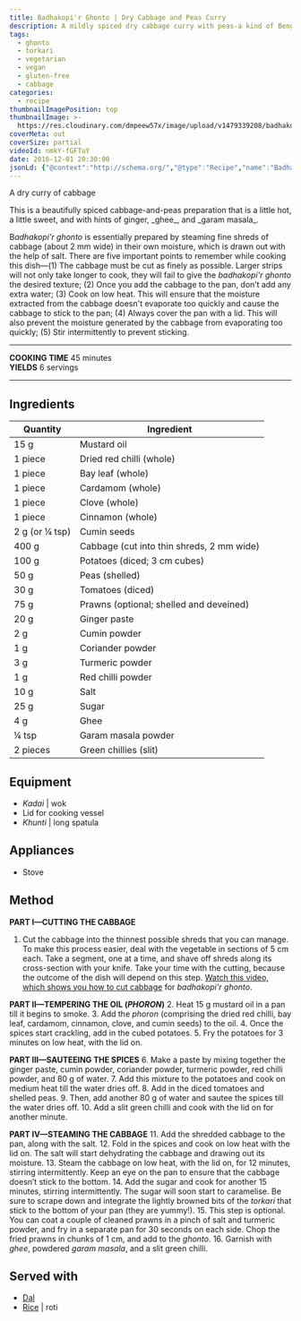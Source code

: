 ```yaml
---
title: Badhakopi'r Ghonto | Dry Cabbage and Peas Curry
description: A mildly spiced dry cabbage curry with peas-a kind of Bengali vegetarian ghonto with delicate flavours of ginger, garam masala and ghee.
tags:
  - ghonto
  - torkari
  - vegetarian
  - vegan
  - gluten-free
  - cabbage
categories:
  - recipe
thumbnailImagePosition: top
thumbnailImage: >-
  https://res.cloudinary.com/dmpeew57x/image/upload/v1479339208/badhakopir-ghonto_thumbnail_c7ocub.jpg
coverMeta: out
coverSize: partial
videoId: nmkY-fGFTuY
date: 2016-12-01 20:30:00
jsonLd: {"@context":"http://schema.org/","@type":"Recipe","name":"Badhakopi'r ghonto","author":"Bong Eats","image":"https://res.cloudinary.com/dmpeew57x/image/upload/v1479339208/badhakopir-ghonto_cover-small_uif59l.jpg","description":"This is a beautifully spiced cabbage and peas preparation that is hot, sweet, and with hints of ginger, ghee, and garam masala.","prepTime":"PT10M","totalTime":"PT45M","recipeYield":"4","recipeIngredient":["Mustard oil (for cooking) 15 g","Dried red chillies 1 piece","Bay leaves 1 piece","Cardamom 1 piece","Cloves 1 piece","Cinnamon 1 piece","Cumin seeds 2 g (or ¼ tsp)","Cabbage 400 g","Potatoes 100 g","Peas 50 g","Tomatoes 30 g","Prawns (optional) 75 g","Ginger paste 20 g","Cumin powder 2 g","Coriander powder 1 g","Turmeric powder 3 g","Red chilli powder 1 g","Salt 10 g","Sugar 25 g","Ghee 4 g","Garam masala ¼ tsp","Green chillies 2 g (or 2 pieces)"],"recipeInstructions":["1 Cut the cabbage into the thinnest possible shreds that you can manage. To make this process easier, deal with the vegetable in sections. Take out a 4cm-thick slice from the head of the cabbage and use your knife to shave off the shreds from the cross-section. The finer you cut the cabbage, the better. So, take your time at this stage.","2 Heat 15g mustard oil in the pan.","3 Add the phoron to the oil.","4 Once the spices start crackling, add the cubed potatoes.","5 Fry the potatoes for 3 minutes on low heat, with the lid on.","6 Add 80g of water to the ginger paste, cumin powder, coriander powder, turmeric powder, and red chilli powder.","7 Add this mixture to the potatoes and cook on medium heat till the water dries off.","8 Add the diced tomatoes.","9 Then, add another 80g of water and cook till the water dries off.","10 Add the peas and a green chilli and cook with the lid on for a minute.","11 Add the shredded cabbage to the pan, along with the salt.","12 Fold in the spices and cook with the lid on. The salt we just added will start dehydrating the cabbage and drawing out its favours. We need this water to turn to steam and cook the cabbage, so it’s important to keep the lid on.","13 Cook the cabbage on low heat, with the lid on, for 12 minutes, stirring intermittently. Keep an eye on the pan so that the cabbage doesn’t stick to the bottom.","14 Add the sugar and cook for another 15 minutes, stirring intermittently. The sugar will start to caramelise. So, be sure to scrape the browned bits of the torkari that stick to the bottom of your pan.","15 If adding the prawns: (a) Marinate them in ¼ tsp each of salt and turmeric powder; (b) Fry them in a separate pan for 30 seconds on each side; (c) Chop them up in 1-cm-small pieces; and (d) Add these to the torkari.","16 Garnish with ghee, powdered garam masala, and a green chilli."]}
---
```




<p class="post-byline">A dry curry of cabbage</p>

<p class="post-intro">This is a beautifully spiced cabbage-and-peas preparation that is a little hot, a little sweet, and with hints of ginger, _ghee_, and _garam masala_.</p>

<!-- more -->
<span class="dropcap">B</span>_adhakopi’r ghonto_ is essentially prepared by steaming fine shreds of cabbage (about 2 mm wide) in their own moisture, which is drawn out with the help of salt. There are five important points to remember while cooking this dish—(1) The cabbage must be cut as finely as possible. Larger strips will not only take longer to cook, they will fail to give the _badhakopi'r ghonto_ the desired texture; (2) Once you add the cabbage to the pan, don’t add any extra water; (3) Cook on low heat. This will ensure that the moisture extracted from the cabbage doesn't evaporate too quickly and cause the cabbage to stick to the pan; (4) Always cover the pan with a lid. This will also prevent the moisture generated by the cabbage from evaporating too quickly; (5) Stir intermittently to prevent sticking.

***

**COOKING TIME** 45 minutes   
**YIELDS** 6 servings

***
## Ingredients
|       Quantity | Ingredient                               |
|----------------|------------------------------------------|
|           15 g | Mustard oil                              |
|        1 piece | Dried red chilli (whole)                 |
|        1 piece | Bay leaf (whole)                         |
|        1 piece | Cardamom (whole)                         |
|        1 piece | Clove (whole)                            |
|        1 piece | Cinnamon (whole)                         |
| 2 g (or ¼ tsp) | Cumin seeds                              |
|          400 g | Cabbage (cut into thin shreds, 2 mm wide)|
|          100 g | Potatoes (diced; 3 cm cubes)             |
|           50 g | Peas (shelled)                           |
|           30 g | Tomatoes (diced)                         |
|           75 g | Prawns (optional; shelled and deveined)  |
|           20 g | Ginger paste                             |
|            2 g | Cumin powder                             |
|            1 g | Coriander powder                         |
|            3 g | Turmeric powder                          |
|            1 g | Red chilli powder                        |
|           10 g | Salt                                     |
|           25 g | Sugar                                    |
|            4 g | Ghee                                     |
|          ¼ tsp | Garam masala powder                      |
|       2 pieces | Green chillies (slit)                    |

## Equipment
- _Kadai_ | wok
- Lid for cooking vessel
- _Khunti_ | long spatula

## Appliances
- Stove

## Method
**PART I—CUTTING THE CABBAGE**
1. Cut the cabbage into the thinnest possible shreds that you can manage. To make this process easier, deal with the vegetable in sections of 5 cm each. Take a segment, one at a time, and shave off shreds along its cross-section with your knife. Take your time with the cutting, because the outcome of the dish will depend on this step. [Watch this video, which shows you how to cut cabbage](https://www.youtube.com/watch?v=wn3EUuW5S7s) for _badhakopi'r ghonto_.

**PART II—TEMPERING THE OIL (_PHORON_)**
2. Heat 15 g mustard oil in a pan till it begins to smoke.
3. Add the _phoron_ (comprising the dried red chilli, bay leaf, cardamom, cinnamon, clove, and cumin seeds) to the oil.
4. Once the spices start crackling, add in the cubed potatoes.
5. Fry the potatoes for 3 minutes on low heat, with the lid on.

**PART III—SAUTEEING THE SPICES**
6. Make a paste by mixing together the ginger paste, cumin powder, coriander powder, turmeric powder, red chilli powder, and 80 g of water.
7. Add this mixture to the potatoes and cook on medium heat till the water dries off.
8. Add in the diced tomatoes and shelled peas.
9. Then, add another 80 g of water and sautee the spices till the water dries off.
10. Add a slit green chilli and cook with the lid on for another minute.

**PART IV—STEAMING THE CABBAGE**
11. Add the shredded cabbage to the pan, along with the salt.
12. Fold in the spices and cook on low heat with the lid on. The salt will start dehydrating the cabbage and drawing out its moisture.
13. Steam the cabbage on low heat, with the lid on, for 12 minutes, stirring intermittently. Keep an eye on the pan to ensure that the cabbage doesn’t stick to the bottom.
14. Add the sugar and cook for another 15 minutes, stirring intermittently. The sugar will soon start to caramelise. Be sure to scrape down and integrate the lightly browned bits of the _torkari_ that stick to the bottom of your pan (they are yummy!).
15. This step is optional. You can coat a couple of cleaned prawns in a pinch of salt and turmeric powder, and fry in a separate pan for 30 seconds on each side. Chop the fried prawns in chunks of 1 cm, and add to the _ghonto_.
16. Garnish with _ghee_, powdered _garam masala_, and a  slit green chilli.

## Served with
- [Dal](/tags/dal/)
- [Rice](/how-to/cook-the-perfect-rice/) | roti
